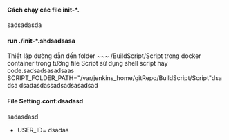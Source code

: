 #### Cách chạy các file init-*.
sadsadasda
#### run ./init-*.shdsadsasa
Thiết lập đường dẫn đến folder ~~~ /BuildScript/Script trong docker container trong tường file Script sử dụng shell script hay code.sadsadsasadsaas
SCRIPT_FOLDER_PATH="/var/jenkins_home/gitRepo/BuildScript/Script"dsadsa
dsadasdassadsadsasadsad
#### File Setting.conf:dsadasd
sadasdasd
+ USER_ID= dsadas

